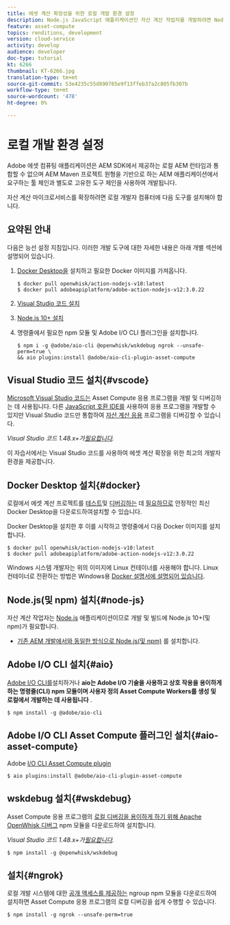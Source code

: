 ```yaml
---
title: 에셋 계산 확장성을 위한 로컬 개발 환경 설정
description: Node.js JavaScript 애플리케이션인 자산 계산 작업자를 개발하려면 Node.js 및 다양한 npm 모듈부터 Docker Desktop 및 Microsoft Visual Studio 코드에 이르기까지 기존의 AEM 개발과는 다른 특정 개발 도구가 필요합니다.
feature: asset-compute
topics: renditions, development
version: cloud-service
activity: develop
audience: developer
doc-type: tutorial
kt: 6266
thumbnail: KT-6266.jpg
translation-type: tm+mt
source-git-commit: 53e4235c55d890765e9f13ffeb37a2c805fb307b
workflow-type: tm+mt
source-wordcount: '478'
ht-degree: 0%

---
```



# 로컬 개발 환경 설정

Adobe 에셋 컴퓨팅 애플리케이션은 AEM SDK에서 제공하는 로컬 AEM 런타임과 통합할 수 없으며 AEM Maven 프로젝트 원형을 기반으로 하는 AEM 애플리케이션에서 요구하는 툴 체인과 별도로 고유한 도구 체인을 사용하여 개발됩니다.

자산 계산 마이크로서비스를 확장하려면 로컬 개발자 컴퓨터에 다음 도구를 설치해야 합니다.

## 요약된 안내

다음은 능선 설정 지침입니다. 이러한 개발 도구에 대한 자세한 내용은 아래 개별 섹션에 설명되어 있습니다.

1. [Docker Desktop을](https://www.docker.com/products/docker-desktop) 설치하고 필요한 Docker 이미지를 가져옵니다.

   ```
   $ docker pull openwhisk/action-nodejs-v10:latest
   $ docker pull adobeapiplatform/adobe-action-nodejs-v12:3.0.22
   ```

1. [Visual Studio 코드 설치](https://code.visualstudio.com/download)
1. [Node.js 10+ 설치](../../local-development-environment/development-tools.md#node-js)
1. 명령줄에서 필요한 npm 모듈 및 Adobe I/O CLI 플러그인을 설치합니다.

   ```
   $ npm i -g @adobe/aio-cli @openwhisk/wskdebug ngrok --unsafe-perm=true \
   && aio plugins:install @adobe/aio-cli-plugin-asset-compute
   ```

## Visual Studio 코드 설치{#vscode}

[Microsoft Visual Studio 코드는](https://code.visualstudio.com/download) Asset Compute 응용 프로그램을 개발 및 디버깅하는 데 사용됩니다. 다른 [JavaScript 호환 IDE를](../../local-development-environment/development-tools.md#set-up-the-development-ide) 사용하여 응용 프로그램을 개발할 수 있지만 Visual Studio 코드만 통합하여 [자산 계산 응용](../test-debug/debug.md) 프로그램을 디버깅할 수 있습니다.

_Visual Studio 코드 1.48.x+가[필요합니다](#wskdebug)._

이 자습서에서는 Visual Studio 코드를 사용하여 에셋 계산 확장을 위한 최고의 개발자 환경을 제공합니다.

## Docker Desktop 설치{#docker}

로컬에서 에셋 계산 프로젝트를 [테스트](https://www.docker.com/products/docker-desktop)및 [디버깅하는](../test-debug/test.md) 데 [필요하므로](../test-debug/debug.md) 안정적인 최신 Docker Desktop을 다운로드하여설치할 수 있습니다.

Docker Desktop을 설치한 후 이를 시작하고 명령줄에서 다음 Docker 이미지를 설치합니다.

```
$ docker pull openwhisk/action-nodejs-v10:latest
$ docker pull adobeapiplatform/adobe-action-nodejs-v12:3.0.22
```

Windows 시스템 개발자는 위의 이미지에 Linux 컨테이너를 사용해야 합니다. Linux 컨테이너로 전환하는 방법은 Windows용 [Docker 설명서에 설명되어 있습니다](https://docs.docker.com/docker-for-windows/).

## Node.js(및 npm) 설치{#node-js}

자산 계산 작업자는 [Node.js](https://nodejs.org/) 애플리케이션이므로 개발 및 빌드에 Node.js 10+(및 npm)가 필요합니다.

+ [기존 AEM 개발에서와 동일한 방식으로 Node.js(및 npm)](../../local-development-environment/development-tools.md#node-js) 를 설치합니다.

## Adobe I/O CLI 설치{#aio}

[Adobe I/O CLI를](../../local-development-environment/development-tools.md#aio-cli)설치하거나 __aio는 Adobe I/O 기술을 사용하고 상호 작용을 용이하게 하는 명령줄(CLI) npm 모듈이며 사용자 정의 Asset Compute Workers를 생성 및 로컬에서 개발하는 데 사용됩니다__ .

```
$ npm install -g @adobe/aio-cli
```

## Adobe I/O CLI Asset Compute 플러그인 설치{#aio-asset-compute}

Adobe [I/O CLI Asset Compute plugin](https://github.com/adobe/aio-cli-plugin-asset-compute)

```
$ aio plugins:install @adobe/aio-cli-plugin-asset-compute
```

## wskdebug 설치{#wskdebug}

Asset Compute 응용 프로그램의 [로컬 디버깅을 용이하게 하기 위해 Apache OpenWhisk 디버그](https://www.npmjs.com/package/@openwhisk/wskdebug) npm 모듈을 다운로드하여 설치합니다.

_Visual Studio 코드 1.48.x+가[필요합니다](#wskdebug)._

```
$ npm install -g @openwhisk/wskdebug
```

## 설치{#ngrok}

로컬 개발 시스템에 대한 [공개 액세스를 제공하는](https://www.npmjs.com/package/ngrok) ngroup npm 모듈을 다운로드하여 설치하면 Asset Compute 응용 프로그램의 로컬 디버깅을 쉽게 수행할 수 있습니다.

```
$ npm install -g ngrok --unsafe-perm=true
```
